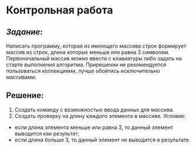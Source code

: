 # Контрольная работа
## *Задание*:
Написать программу, которая из имеющего массива строк формирует массив из строк, длина которых меньше или равна 3 символам. Первоначальный массив можно ввести с клавиатуры либо задать на старте выполнения алгоритма. Прирешении не рекомендуется пользоваться коллекциями, лучше обойтись исключительно массивами.

## **Решение:**
1. Создать команду с возможностью ввода данных для массива.
2. Создать проверку на длину каждого элемента в массиве. Условие:
 - если длина элемента меньше или равна 3, то данный элемент выводится как результат;
 - если длина больше 3, то данный элемент не выводится в результате. 
